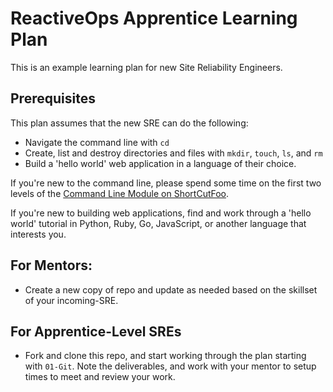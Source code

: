 # ReactiveOps Apprentice Learning Plan 

This is an example learning plan for new Site Reliability Engineers. 

## Prerequisites
This plan assumes that the new SRE can do the following: 
* Navigate the command line with `cd` 
* Create, list and destroy directories and files with `mkdir`, `touch`, `ls`, and `rm` 
* Build a 'hello world' web application in a language of their choice. 

If you're new to the command line, please spend some time on the first two levels of the [Command Line Module on ShortCutFoo](https://www.shortcutfoo.com/app/dojos/command-line).

If you're new to building web applications, find and work through a 'hello world' tutorial in Python, Ruby, Go, JavaScript, or another language that interests you. 


## For Mentors: 
* Create a new copy of repo and update as needed based on the skillset of your incoming-SRE.

## For Apprentice-Level SREs 
* Fork and clone this repo, and start working through the plan starting with `01-Git`. Note the deliverables, and work with your mentor to setup times to meet and review your work. 
